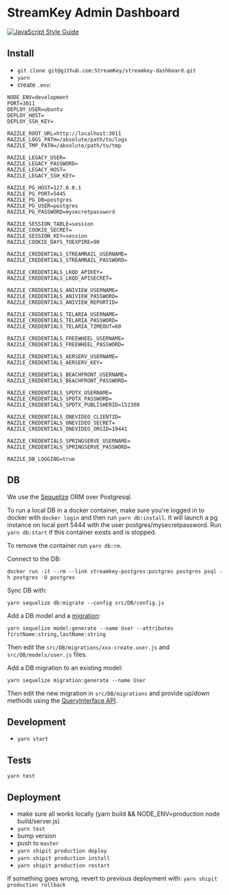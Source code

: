 # StreamKey Admin Dashboard

[![JavaScript Style Guide](https://img.shields.io/badge/code_style-standard-brightgreen.svg)](https://standardjs.com)

## Install
* `git clone git@github.com:StreamKey/streamkey-dashboard.git`
* `yarn`
* create `.env`:
```
NODE_ENV=development
PORT=3011
DEPLOY_USER=ubuntu
DEPLOY_HOST=
DEPLOY_SSH_KEY=

RAZZLE_ROOT_URL=http://localhost:3011
RAZZLE_LOGS_PATH=/absolute/path/to/logs
RAZZLE_TMP_PATH=/absolute/path/to/tmp

RAZZLE_LEGACY_USER=
RAZZLE_LEGACY_PASSWORD=
RAZZLE_LEGACY_HOST=
RAZZLE_LEGACY_SSH_KEY=

RAZZLE_PG_HOST=127.0.0.1
RAZZLE_PG_PORT=5445
RAZZLE_PG_DB=postgres
RAZZLE_PG_USER=postgres
RAZZLE_PG_PASSWORD=mysecretpassword

RAZZLE_SESSION_TABLE=session
RAZZLE_COOKIE_SECRET=
RAZZLE_SESSION_KEY=session
RAZZLE_COOKIE_DAYS_TOEXPIRE=90

RAZZLE_CREDENTIALS_STREAMRAIL_USERNAME=
RAZZLE_CREDENTIALS_STREAMRAIL_PASSWORD=

RAZZLE_CREDENTIALS_LKQD_APIKEY=
RAZZLE_CREDENTIALS_LKQD_APISECRET=

RAZZLE_CREDENTIALS_ANIVIEW_USERNAME=
RAZZLE_CREDENTIALS_ANIVIEW_PASSWORD=
RAZZLE_CREDENTIALS_ANIVIEW_REPORTID=

RAZZLE_CREDENTIALS_TELARIA_USERNAME=
RAZZLE_CREDENTIALS_TELARIA_PASSWORD=
RAZZLE_CREDENTIALS_TELARIA_TIMEOUT=60

RAZZLE_CREDENTIALS_FREEWHEEL_USERNAME=
RAZZLE_CREDENTIALS_FREEWHEEL_PASSWORD=

RAZZLE_CREDENTIALS_AERSERV_USERNAME=
RAZZLE_CREDENTIALS_AERSERV_KEY=

RAZZLE_CREDENTIALS_BEACHFRONT_USERNAME=
RAZZLE_CREDENTIALS_BEACHFRONT_PASSWORD=

RAZZLE_CREDENTIALS_SPOTX_USERNAME=
RAZZLE_CREDENTIALS_SPOTX_PASSWORD=
RAZZLE_CREDENTIALS_SPOTX_PUBLISHERID=152300

RAZZLE_CREDENTIALS_ONEVIDEO_CLIENTID=
RAZZLE_CREDENTIALS_ONEVIDEO_SECRET=
RAZZLE_CREDENTIALS_ONEVIDEO_ORGID=19441

RAZZLE_CREDENTIALS_SPRINGSERVE_USERNAME=
RAZZLE_CREDENTIALS_SPRINGSERVE_PASSWORD=

RAZZLE_DB_LOGGING=true
```

## DB
We use the [Sequelize](http://docs.sequelizejs.com/) ORM over Postgresql.

To run a local DB in a docker container, make sure you're logged in to docker with `docker login` and then run `yarn db:install`. It will launch a pg instance on local port 5444 with the user postgres/mysecretpassword.
Run `yarn db:start` if this container exists and is stopped.

To remove the container run `yarn db:rm`.

Connect to the DB:
```
docker run -it --rm --link streamkey-postgres:postgres postgres psql -h postgres -U postgres
```

Sync DB with:
```
yarn sequelize db:migrate --config src/DB/config.js
```
Add a DB model and a [migration](http://docs.sequelizejs.com/manual/tutorial/migrations.html):
```
yarn sequelize model:generate --name User --attributes firstName:string,lastName:string
```
Then edit the `src/DB/migrations/xxx-create.user.js` and `src/DB/models/user.js` files.

Add a DB migration to an existing model:
```
yarn sequelize migration:generate --name User
```
Then edit the new migration in `src/DB/migrations` and provide up/down methods using the [QueryInterface API](http://docs.sequelizejs.com/class/lib/query-interface.js~QueryInterface.html).

## Development
* `yarn start`

## Tests
`yarn test`

## Deployment
* make sure all works locally (yarn build && NODE_ENV=production node build/server.js)
* `yarn test`
* bump version
* push to `master`
* `yarn shipit production deploy`
* `yarn shipit production install`
* `yarn shipit production restart`

If something goes wrong, revert to previous deployment with:
`yarn shipit production rollback`
